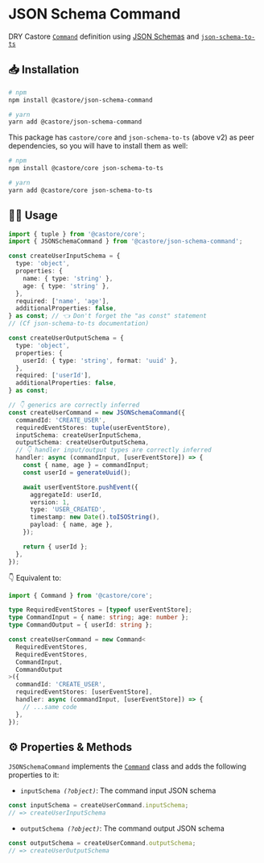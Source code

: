 # JSON Schema Command

DRY Castore [`Command`](https://github.com/castore-dev/castore/#-commands) definition using [JSON Schemas](http://json-schema.org/understanding-json-schema/reference/index.html) and [`json-schema-to-ts`](https://github.com/ThomasAribart/json-schema-to-ts)

## 📥 Installation

```bash
# npm
npm install @castore/json-schema-command

# yarn
yarn add @castore/json-schema-command
```

This package has `castore/core` and `json-schema-to-ts` (above v2) as peer dependencies, so you will have to install them as well:

```bash
# npm
npm install @castore/core json-schema-to-ts

# yarn
yarn add @castore/core json-schema-to-ts
```

## 👩‍💻 Usage

```ts
import { tuple } from '@castore/core';
import { JSONSchemaCommand } from '@castore/json-schema-command';

const createUserInputSchema = {
  type: 'object',
  properties: {
    name: { type: 'string' },
    age: { type: 'string' },
  },
  required: ['name', 'age'],
  additionalProperties: false,
} as const; // 👈 Don't forget the "as const" statement
// (Cf json-schema-to-ts documentation)

const createUserOutputSchema = {
  type: 'object',
  properties: {
    userId: { type: 'string', format: 'uuid' },
  },
  required: ['userId'],
  additionalProperties: false,
} as const;

// 👇 generics are correctly inferred
const createUserCommand = new JSONSchemaCommand({
  commandId: 'CREATE_USER',
  requiredEventStores: tuple(userEventStore),
  inputSchema: createUserInputSchema,
  outputSchema: createUserOutputSchema,
  // 👇 handler input/output types are correctly inferred
  handler: async (commandInput, [userEventStore]) => {
    const { name, age } = commandInput;
    const userId = generateUuid();

    await userEventStore.pushEvent({
      aggregateId: userId,
      version: 1,
      type: 'USER_CREATED',
      timestamp: new Date().toISOString(),
      payload: { name, age },
    });

    return { userId };
  },
});
```

👇 Equivalent to:

```ts
import { Command } from '@castore/core';

type RequiredEventStores = [typeof userEventStore];
type CommandInput = { name: string; age: number };
type CommandOutput = { userId: string };

const createUserCommand = new Command<
  RequiredEventStores,
  RequiredEventStores,
  CommandInput,
  CommandOutput
>({
  commandId: 'CREATE_USER',
  requiredEventStores: [userEventStore],
  handler: async (commandInput, [userEventStore]) => {
    // ...same code
  },
});
```

## ⚙️ Properties & Methods

`JSONSchemaCommand` implements the [`Command`](https://github.com/castore-dev/castore/#-commands) class and adds the following properties to it:

- <code>inputSchema <i>(?object)</i></code>: The command input JSON schema

```ts
const inputSchema = createUserCommand.inputSchema;
// => createUserInputSchema
```

- <code>outputSchema <i>(?object)</i></code>: The command output JSON schema

```ts
const outputSchema = createUserCommand.outputSchema;
// => createUserOutputSchema
```
